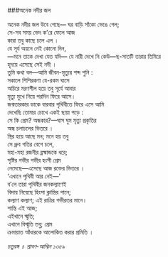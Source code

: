 ###অনেক নদীর জল
 
অনেক নদীর জল উবে গেছে—
ঘর বাড়ি সাঁকো ভেঙে গেল;   
সে-সব সময় ভেদ ক’রে ফেলে আজ   
কারা তবু কাছে চলে এল ।  
যে সূর্য অয়নে নেই কোনো দিন,   
—মনে তাকে দেখা যেত যদি—
যে নারী দেখে নি কেউ—ছ-সাতটি তারার তিমিরে  
হৃদয়ে এসেছে সেই নদী ।  
তুমি কথা বল—আমি জীবন-মৃত্যুর শব্দ শুনি :   
সকালে শিশিরকণা যে-রকম ঘাসে   
অচিরে মরণশীল হয়ে তবু সূর্যে আবার   
মৃত্যু মুখে নিয়ে পরদিন ফিরে আসে।   
জন্মতারকার ডাকে বারবার পৃথিবীতে ফিরে এসে আমি   
দেখেছি তোমার চোখে একই ছায়া পড়ে :   
সে কি প্রেম? অন্ধকার?—ঘাস ঘুম মৃত্যু প্রকৃতির   
অন্ধ চলাচলের ভিতরে ।  
স্থির হয়ে আছে মন; মনে হয় তবু   
সে ধ্রুব গতির বেগে চলে,   
মহা-মহা রজনীর ব্রহ্মান্ডকে ধরে;   
সৃষ্টির গভীর গভীর হংসী প্রেম   
নেমেছে—এসেছে আজ রক্তের ভিতরে ।   
‘এখানে পৃথিবী আর নেই—’   
ব’লে তারা পৃথিবীর জনকল্যাণেই   
বিদায় নিয়েছে হিংসা ক্লান্তির পানে;   
কল্যাণ কল্যাণ; এই রাত্রির গভীরতর মানে।   
শান্তি এই আজ;  
এইখানে স্মৃতি;  
এখানে বিস্মৃতি তবু; প্রেম   
ক্রমায়াত আঁধারকে আলোকিত করার প্রমিতি ।  

*চতুরঙ্গ ॥ শ্রাবণ-আশ্বিন ১৩৫৯*
